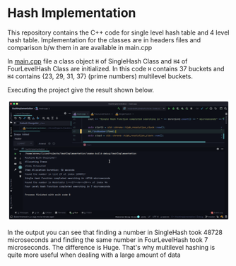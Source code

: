 # Hash Implementation

This repository contains the C++ code for single level hash table and 4 level hash table.
Implementation for the classes are in headers files and comparison b/w them in are available in main.cpp

In [main.cpp](main.cpp) file a class object `H`  of SingleHash Class and `H4` of FourLevelHash Class are initialized.
In this code `H` contains 37 buckets and `H4` contains {23, 29, 31, 37} (prime numbers) multilevel buckets.

Executing the project give the result shown below.

![output image](img/output.png)

In the output you can see that finding a number in SingleHash took 48728 microseconds and finding the same number in FourLevelHash took 7 microseconds.
The difference is Huge. That's why multilevel hashing is quite more useful when dealing with a large amount of data

